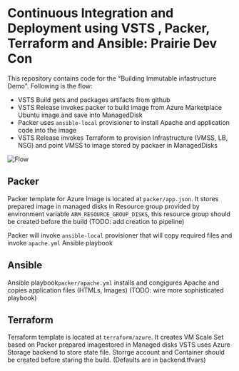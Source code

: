Continuous Integration and Deployment using VSTS , Packer, Terraform and Ansible: Prairie Dev Con
============

This repository contains code for the "Building Immutable infastructure Demo". Following is the flow:
- VSTS Build gets and packages artifacts from github 
- VSTS Release invokes packer to build image from Azure Marketplace Ubuntu image and save into ManagedDisk
- Packer uses `ansible-local` provisioner to install Apache and application code into the image
- VSTS Release invokes Terraform to provision Infrastructure (VMSS, LB, NSG) and point VMSS to image stored by packaer in ManagedDisks

![Flow](./CICD-Flow.PNG)

## Packer
Packer template for Azure Image is located at `packer/app.json`. It stores prepared image in managed disks in Resource group provided by environment variable `ARM_RESOURCE_GROUP_DISKS`, this resource group should be created before the build (TODO: add creation to pipeline)

Packer will invoke `ansible-local` provisioner that will copy required files and invoke  `apache.yml` Ansible playbook
 
## Ansible
Ansible playbook`packer/apache.yml` installs and congigures Apache and copies application files (HTMLs, Images)
(TODO: wire more sophisticated playbook)

## Terraform
Terraform template is located at `terraform/azure`. It creates VM Scale Set based on Packer prepared imagestored in Managed disks
VSTS uses Azure Storage backend to store state file.  Storrge account and Container should be created before staring the build. (Defaults are in backend.tfvars)



